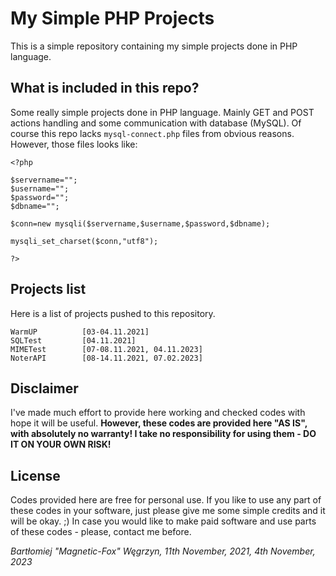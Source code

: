 # My Simple PHP Projects

This is a simple repository containing my simple projects done in PHP language.

## What is included in this repo?

Some really simple projects done in PHP language. Mainly GET and POST actions handling and some communication with database (MySQL).
Of course this repo lacks `mysql-connect.php` files from obvious reasons.
However, those files looks like:
```
<?php

$servername="";
$username="";
$password="";
$dbname="";

$conn=new mysqli($servername,$username,$password,$dbname);

mysqli_set_charset($conn,"utf8");

?>
```

## Projects list

Here is a list of projects pushed to this repository.

```
WarmUP          [03-04.11.2021]
SQLTest         [04.11.2021]
MIMETest        [07-08.11.2021, 04.11.2023]
NoterAPI        [08-14.11.2021, 07.02.2023]
```

## Disclaimer

I've made much effort to provide here working and checked codes with hope it will be useful.
**However, these codes are provided here "AS IS", with absolutely no warranty! I take no responsibility for using them - DO IT ON YOUR OWN RISK!**

## License

Codes provided here are free for personal use.
If you like to use any part of these codes in your software, just please give me some simple credits and it will be okay. ;)
In case you would like to make paid software and use parts of these codes - please, contact me before.

*Bartłomiej "Magnetic-Fox" Węgrzyn,
11th November, 2021,
4th November, 2023*
